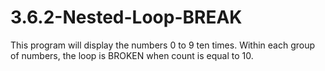 # 3.6.2-Nested-Loop-BREAK
This program will display the numbers 0 to 9 ten times.
Within each group of numbers, the loop is BROKEN when count
is equal to 10.
